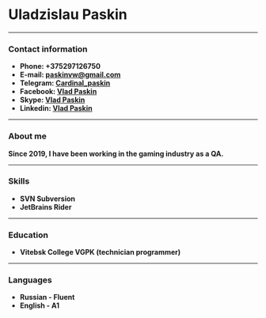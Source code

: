 # Uladzislau Paskin
***
### Contact information
* **Phone: +375297126750**
* **E-mail: paskinvw@gmail.com**
* **Telegram: [Cardinal_paskin](https://t.me/cardinal_paskin)**
* **Facebook: [Vlad Paskin](https://www.facebook.com/profile.php?id=100085474691119)**
* **Skype: [Vlad Paskin](https://join.skype.com/invite/kXBSrkmtG2IK)**
* **Linkedin: [Vlad Paskin](www.linkedin.com/in/vlad-paskin-18035723a)**
***
### About me
**Since 2019, I have been working in the gaming industry as a QA.**
***
### Skills
* **SVN Subversion**
* **JetBrains Rider**
***
### Education
* **Vitebsk College VGPK (technician programmer)**
***
### Languages
* **Russian - Fluent**
* **English - A1**
